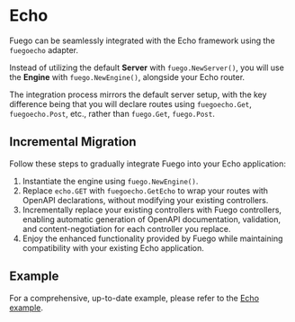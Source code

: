 # Echo

Fuego can be seamlessly integrated with the Echo framework using the `fuegoecho` adapter.

Instead of utilizing the default **Server** with `fuego.NewServer()`, you will use the **Engine** with `fuego.NewEngine()`, alongside your Echo router.

The integration process mirrors the default server setup, with the key difference being that you will declare routes using `fuegoecho.Get`, `fuegoecho.Post`, etc., rather than `fuego.Get`, `fuego.Post`.

## Incremental Migration

Follow these steps to gradually integrate Fuego into your Echo application:

1. Instantiate the engine using `fuego.NewEngine()`.
2. Replace `echo.GET` with `fuegoecho.GetEcho` to wrap your routes with OpenAPI declarations, without modifying your existing controllers.
3. Incrementally replace your existing controllers with Fuego controllers, enabling automatic generation of OpenAPI documentation, validation, and content-negotiation for each controller you replace.
4. Enjoy the enhanced functionality provided by Fuego while maintaining compatibility with your existing Echo application.

## Example

For a comprehensive, up-to-date example, please refer to the [Echo example](https://github.com/go-fuego/fuego/tree/main/examples/echo-compat).